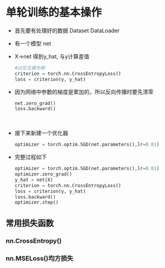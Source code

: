 # 单轮训练的基本操作

* 首先要有处理好的数据 Dataset DataLoader
* 有一个模型 net
* X->net 得到y_hat, 与y计算差值

  ```python
  #以交叉熵为例
  criterion = torch.nn.CrossEntropyLoss()
  loss = criterion(y, y_hat)
  ```

* 因为网络中参数的梯度是累加的，所以反向传播时要先清零

  ```python
  net.zero_grad()
  loss.backward()
  ```

‍

* 接下来新建一个优化器

  ```python
  optimizer = torch.optim.SGD(net.parameters(),lr=0.01)
  ```

* 完整过程如下

  ```python
  optimizer = torch.optim.SGD(net.parameters(),lr=0.01)
  optimizer.zero_grad()
  y_hat = net(X)
  criterion = torch.nn.CrossEntropyLoss()
  loss = criterion(y, y_hat)
  loss.backward()
  optimizer.step()
  ```
## 常用损失函数
### nn.CrossEntropy()
### nn.MSELoss()均方损失
